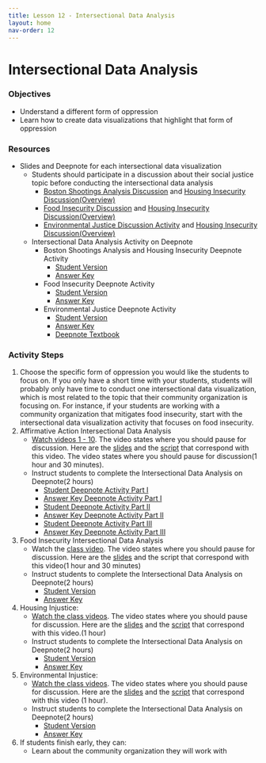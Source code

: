 ```yaml
---
title: Lesson 12 - Intersectional Data Analysis
layout: home
nav-order: 12
---
```


# Intersectional Data Analysis

### Objectives
- Understand a different form of oppression
- Learn how to create data visualizations that highlight that form of oppression

### Resources
- Slides and Deepnote for each intersectional data visualization
    - Students should participate in a discussion about their social justice topic before conducting the intersectional data analysis
        - <a href = "https://drive.google.com/file/d/1tmrOHszJBB2jpq5rsxJtV6W2rSoPtnPu/view?usp=drive_link">Boston Shootings Analysis Discussion</a> and <a href = "https://drive.google.com/file/d/1duKjhwtL7z7chP5ATJjOa882JGdGq3gU/view?usp=drive_link">Housing Insecurity Discussion(Overview)</a> 
        - <a href = "https://drive.google.com/file/d/1KVtEmIYiCTF9DbpFIr89jly0a0GJlyT8/view?usp=drive_link">Food Insecurity Discussion</a> and <a href = "https://drive.google.com/file/d/1duKjhwtL7z7chP5ATJjOa882JGdGq3gU/view?usp=drive_link">Housing Insecurity Discussion(Overview)</a>  
        - <a href = "https://drive.google.com/file/d/1IzTflXfUF2HDNCjSAfjlZsF4ooTWxvvZ/view?usp=drive_link">Environmental Justice Discussion Activity</a> and <a href = "https://drive.google.com/file/d/1duKjhwtL7z7chP5ATJjOa882JGdGq3gU/view?usp=drive_link">Housing Insecurity Discussion(Overview)</a> 
    - Intersectional Data Analysis Activity on Deepnote
        - Boston Shootings Analysis and Housing Insecurity Deepnote Activity
            - <a href = "https://deepnote.com/workspace/zyalcin-d4764c78-fb2a-417d-90ee-605c831cfba9/project/BostonShootingsAnalysis-for-Students-a4f7b167-5df3-4584-b2d4-b3e54f27c4b2/notebook/Boston%252520Shootings%252520-a307cc6d65b246d8befb3b98195a57f5">Student Version</a>
            - <a href = "https://deepnote.com/workspace/zyalcin-d4764c78-fb2a-417d-90ee-605c831cfba9/project/BostonShootingsAnalysis-Answer-key-80bfb82e-c848-4aca-9f34-ca6d080a4780/notebook/Boston%252520Shootings%252520-da9bb6712c9f482d9f162ce6b1f3f5ea">Answer Key</a>
        - Food Insecurity Deepnote Activity
            - <a href = "https://deepnote.com/workspace/sophias-workspace-083b57d7-2852-4c49-9869-ce86dcee3cdb/project/Student-Version-Analyzing-Food-Accessibility-in-Cambridge-MA-0510b53c-6124-44a4-90a8-bdc63c10e9aa/notebook/notebook-8e62ea5e32064eaeac841e5d8bcd9176">Student Version</a>
            - <a href = "https://deepnote.com/workspace/sophias-workspace-083b57d7-2852-4c49-9869-ce86dcee3cdb/project/Answer-Key-Food-Accessibility-in-Cambridge-MA-d73c099d-2be2-423c-9783-a7deeca58466/">Answer Key</a>
        - Environmental Justice Deepnote Activity
            - <a href = "https://deepnote.com/workspace/Data%252520Analysis-5eb28d0c-d74e-49ca-9303-14c553cb1cc7/project/Environmental-Activism-Duplicate-9ca57868-d64f-4795-84b4-c443ee6dac90/notebook/Analyzing%252520Environmental%252520Injustice%252520in%252520the%252520Boston-Area-StudentVersion-3dd827fe0fa74c9b916b5c353978a5ea">Student Version</a>
            - <a href = "https://deepnote.com/workspace/raechel-walker-5f09-b6ac8a54-6502-4dfc-9107-b6e9c1e3c323/project/Environmental-Activism-Duplicate-Duplicate-642117c0-b8d6-40f7-9582-0caa8a5e3eee/notebook/Most%252520Recent:Analyzing%252520Environmental%252520Injustice%252520in%252520the%252520Boston-Area-Answer%252520Key-0fe29bad03d147b98783b976e75a67bd">Answer Key</a>
            - <a href = "https://deepnote.com/workspace/random_name-3467efb7-1083-4442-ae55-95ed4d24ef8e/project/Functions-for-Intersectional-Data-Analysis-0d64eb80-6aae-49c6-a70f-d2452a380ee3/notebook/Data%252520Activism%252520Textbook-b5b9dd834ded4d88857b6d8b8d3b33e2">Deepnote Textbook</a>

### Activity Steps

1. Choose the specific form of oppression you would like the students to focus on. If you only have a short time with your students, students will probably only have time to conduct one intersectional data visualization, which is most related to the topic that their community organization is focusing on. For instance, if your students are working with a community organization that mitigates food insecurity, start with the intersectional data visualization activity that focuses on food insecurity.
2. Affirmative Action Intersectional Data Analysis
    - <a href = "https://drive.google.com/file/d/1XUk_JBN4xsR8wvku8vd6h1S1w2tGfqvZ/view?usp=drive_link">Watch videos 1 - 10</a>. The video states where you should pause for discussion.  Here are the <a href = "https://drive.google.com/file/d/15iAcP1uYWE9fqEZKIgsB70KbsQ4n4CK_/view?usp=drive_link">slides</a> and the <a href = "https://docs.google.com/document/d/14jw3dJiySj_yMnbOjIeWL1c2MyEeHFcOFBOXEcZBOR4/edit?tab=t.0">script</a> that correspond with this video.  The video states where you should pause for discussion(1 hour and 30 minutes). 
    - Instruct students to complete the Intersectional Data Analysis on Deepnote(2 hours)
        - <a href = "https://deepnote.com/workspace/media-lab-7b3bfd3f-e5db-4409-9dbf-6ff83ea4c293/project/College-Admittance-Intersectional-Analysis-Part-I-8fc98df9-6b9b-4dc3-a449-86f74c20741f/notebook/notebook-c5923ba2051c492eb370937f53422b71">Student Deepnote Activity Part I</a>
        - <a href = "https://deepnote.com/workspace/media-lab-7b3bfd3f-e5db-4409-9dbf-6ff83ea4c293/project/Answer-Key-Day-of-AI-College-Admittance-Intersectional-Analysis-Part-I-fcaf9fb9-1d69-4d72-a70c-e8d0110cfb86//notebook.ipynb">Answer Key Deepnote Activity Part I</a>
        - <a href = "https://deepnote.com/workspace/media-lab-7b3bfd3f-e5db-4409-9dbf-6ff83ea4c293/project/College-Admittance-Intersectional-Analysis-Part-II-c331255e-58cf-4fa5-a9bb-d9bd692b381b//notebook.ipynb">Student Deepnote Activity Part II</a>
        - <a href = "https://deepnote.com/workspace/media-lab-7b3bfd3f-e5db-4409-9dbf-6ff83ea4c293/project/Answer-Key-College-Admittance-Intersectional-Analysis-Part-II-90243812-d614-47d5-b0e7-0e8980b2c854//notebook.ipynb">Answer Key Deepnote Activity Part II</a>
        - <a href = "https://deepnote.com/workspace/media-lab-7b3bfd3f-e5db-4409-9dbf-6ff83ea4c293/project/College-Admittance-Intersectional-Analysis-Part-III-10ca4860-9f41-479c-8950-2fc38d7918a1//notebook.ipynb">Student Deepnote Activity Part III</a>
        - <a href = "https://deepnote.com/workspace/media-lab-7b3bfd3f-e5db-4409-9dbf-6ff83ea4c293/project/Answer-Key-College-Admittance-Intersectional-Analysis-Part-III-aa98f225-ff3e-462f-bd19-25f719074b6f//notebook.ipynb">Answer Key Deepnote Activity Part III</a>
3. Food Insecurity Intersectional Data Analysis
    - Watch the <a href = "https://drive.google.com/file/d/1XUk_JBN4xsR8wvku8vd6h1S1w2tGfqvZ/view?usp=drive_link">class video</a>. The video states where you should pause for discussion.  Here are the <a href = "https://drive.google.com/file/d/1KVtEmIYiCTF9DbpFIr89jly0a0GJlyT8/view?usp=drive_link">slides</a> and the script that correspond with this video(1 hour and 30 minutes) 
    - Instruct students to complete the Intersectional Data Analysis on Deepnote(2 hours) 
        - <a href = "https://deepnote.com/workspace/zyalcin-d4764c78-fb2a-417d-90ee-605c831cfba9/project/BostonShootingsAnalysis-for-Students-a4f7b167-5df3-4584-b2d4-b3e54f27c4b2/notebook/Boston%252520Shootings%252520-a307cc6d65b246d8befb3b98195a57f5">Student Version</a>
        - <a href = "https://deepnote.com/workspace/sophias-workspace-083b57d7-2852-4c49-9869-ce86dcee3cdb/project/Answer-Key-Food-Accessibility-in-Cambridge-MA-d73c099d-2be2-423c-9783-a7deeca58466/">Answer Key</a>
4. Housing Injustice:
    - <a href = "https://drive.google.com/file/d/1XUk_JBN4xsR8wvku8vd6h1S1w2tGfqvZ/view?usp=drive_link">Watch the class videos</a>. The video states where you should pause for discussion.  Here are the <a href = "https://drive.google.com/file/d/1duKjhwtL7z7chP5ATJjOa882JGdGq3gU/view?usp=drive_link">slides</a> and the <a href = "https://docs.google.com/document/d/1N3OKDvtwOyH_TNCkb8OcWMtySWWC_fzTt7OdGffVOAo/edit?tab=t.0">script</a> that correspond with this video.(1 hour) 
    - Instruct students to complete the Intersectional Data Analysis on Deepnote(2 hours) 
        - <a href = "https://deepnote.com/workspace/zyalcin-d4764c78-fb2a-417d-90ee-605c831cfba9/project/BostonShootingsAnalysis-for-Students-a4f7b167-5df3-4584-b2d4-b3e54f27c4b2/notebook/Boston%252520Shootings%252520-a307cc6d65b246d8befb3b98195a57f5">Student Version</a>
        - <a href = "https://deepnote.com/workspace/zyalcin-d4764c78-fb2a-417d-90ee-605c831cfba9/project/BostonShootingsAnalysis-Answer-key-80bfb82e-c848-4aca-9f34-ca6d080a4780/notebook/Boston%252520Shootings%252520-da9bb6712c9f482d9f162ce6b1f3f5ea">Answer Key</a>
5. Environmental Injustice:
    - <a href = "https://drive.google.com/file/d/1XUk_JBN4xsR8wvku8vd6h1S1w2tGfqvZ/view?usp=drive_link">Watch the class videos</a>. The video states where you should pause for discussion.  Here are the <a href = "https://drive.google.com/file/d/1IzTflXfUF2HDNCjSAfjlZsF4ooTWxvvZ/view?usp=drive_link">slides</a> and the <a href = "https://docs.google.com/document/d/1orVKjd5Qkr-WZKdwS5Tt6PQWugHVdZbK0o0YAhqKMZI/edit?tab=t.0">script</a> that correspond with this video (1 hour). 
    - Instruct students to complete the Intersectional Data Analysis on Deepnote(2 hours) 
        - <a href = "https://deepnote.com/workspace/zyalcin-d4764c78-fb2a-417d-90ee-605c831cfba9/project/BostonShootingsAnalysis-for-Students-a4f7b167-5df3-4584-b2d4-b3e54f27c4b2/notebook/Boston%252520Shootings%252520-a307cc6d65b246d8befb3b98195a57f5">Student Version</a>
        - <a href = "https://deepnote.com/workspace/zyalcin-d4764c78-fb2a-417d-90ee-605c831cfba9/project/BostonShootingsAnalysis-Answer-key-80bfb82e-c848-4aca-9f34-ca6d080a4780/notebook/Boston%252520Shootings%252520-da9bb6712c9f482d9f162ce6b1f3f5ea">Answer Key</a>
6. If students finish early, they can: 
    - Learn about the community organization they will work with

